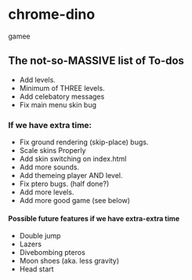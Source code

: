 # chrome-dino
gamee

## The not-so-MASSIVE list of To-dos
- Add levels.
- Minimum of THREE levels.
- Add celebatory messages
- Fix main menu skin bug

### If we have extra time:
- Fix ground rendering (skip-place) bugs.
- Scale skins Properly
- Add skin switching on index.html
- Add more sounds.
- Add themeing player AND level.
- Fix ptero bugs. (half done?)
- Add more levels.
- Add more good game (see below) 

#### Possible future features if we have extra-extra time
- Double jump
- Lazers
- Divebombing pteros
- Moon shoes (aka. less gravity)
- Head start